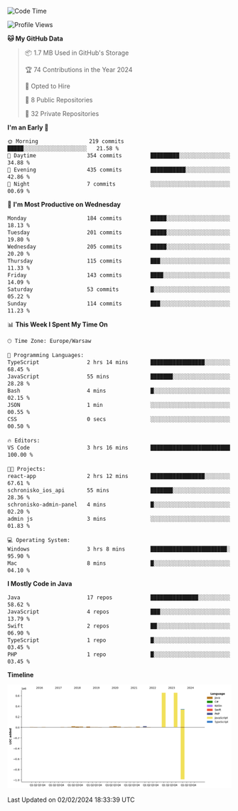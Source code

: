 <!--START_SECTION:waka-->
![Code Time](http://img.shields.io/badge/Code%20Time-161%20hrs%202%20mins-blue)

![Profile Views](http://img.shields.io/badge/Profile%20Views-1-blue)

**🐱 My GitHub Data** 

> 📦 1.7 MB Used in GitHub's Storage 
 > 
> 🏆 74 Contributions in the Year 2024
 > 
> 💼 Opted to Hire
 > 
> 📜 8 Public Repositories 
 > 
> 🔑 32 Private Repositories 
 > 
**I'm an Early 🐤** 

```text
🌞 Morning                219 commits         █████░░░░░░░░░░░░░░░░░░░░   21.58 % 
🌆 Daytime                354 commits         █████████░░░░░░░░░░░░░░░░   34.88 % 
🌃 Evening                435 commits         ███████████░░░░░░░░░░░░░░   42.86 % 
🌙 Night                  7 commits           ░░░░░░░░░░░░░░░░░░░░░░░░░   00.69 % 
```
📅 **I'm Most Productive on Wednesday** 

```text
Monday                   184 commits         █████░░░░░░░░░░░░░░░░░░░░   18.13 % 
Tuesday                  201 commits         █████░░░░░░░░░░░░░░░░░░░░   19.80 % 
Wednesday                205 commits         █████░░░░░░░░░░░░░░░░░░░░   20.20 % 
Thursday                 115 commits         ███░░░░░░░░░░░░░░░░░░░░░░   11.33 % 
Friday                   143 commits         ████░░░░░░░░░░░░░░░░░░░░░   14.09 % 
Saturday                 53 commits          █░░░░░░░░░░░░░░░░░░░░░░░░   05.22 % 
Sunday                   114 commits         ███░░░░░░░░░░░░░░░░░░░░░░   11.23 % 
```


📊 **This Week I Spent My Time On** 

```text
🕑︎ Time Zone: Europe/Warsaw

💬 Programming Languages: 
TypeScript               2 hrs 14 mins       █████████████████░░░░░░░░   68.45 % 
JavaScript               55 mins             ███████░░░░░░░░░░░░░░░░░░   28.28 % 
Bash                     4 mins              █░░░░░░░░░░░░░░░░░░░░░░░░   02.15 % 
JSON                     1 min               ░░░░░░░░░░░░░░░░░░░░░░░░░   00.55 % 
CSS                      0 secs              ░░░░░░░░░░░░░░░░░░░░░░░░░   00.50 % 

🔥 Editors: 
VS Code                  3 hrs 16 mins       █████████████████████████   100.00 % 

🐱‍💻 Projects: 
react-app                2 hrs 12 mins       █████████████████░░░░░░░░   67.61 % 
schronisko_ios_api       55 mins             ███████░░░░░░░░░░░░░░░░░░   28.36 % 
schronisko-admin-panel   4 mins              █░░░░░░░░░░░░░░░░░░░░░░░░   02.20 % 
admin js                 3 mins              ░░░░░░░░░░░░░░░░░░░░░░░░░   01.83 % 

💻 Operating System: 
Windows                  3 hrs 8 mins        ████████████████████████░   95.90 % 
Mac                      8 mins              █░░░░░░░░░░░░░░░░░░░░░░░░   04.10 % 
```

**I Mostly Code in Java** 

```text
Java                     17 repos            ███████████████░░░░░░░░░░   58.62 % 
JavaScript               4 repos             ███░░░░░░░░░░░░░░░░░░░░░░   13.79 % 
Swift                    2 repos             ██░░░░░░░░░░░░░░░░░░░░░░░   06.90 % 
TypeScript               1 repo              █░░░░░░░░░░░░░░░░░░░░░░░░   03.45 % 
PHP                      1 repo              █░░░░░░░░░░░░░░░░░░░░░░░░   03.45 % 
```



**Timeline**

![Lines of Code chart](https://raw.githubusercontent.com/KuaQ/KuaQ/main/assets/bar_graph.png)


 Last Updated on 02/02/2024 18:33:39 UTC
<!--END_SECTION:waka-->
